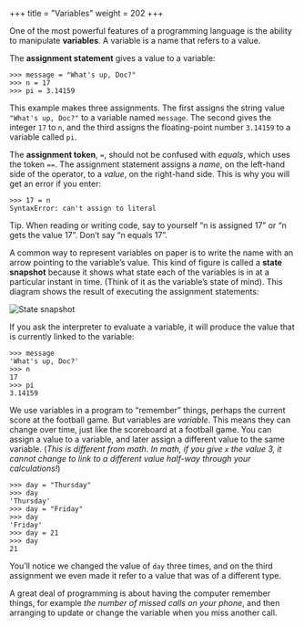 +++
title = "Variables"
weight = 202
+++

One of the most powerful features of a programming language is the ability to
manipulate **variables**. A variable is a name that refers to a value.

The **assignment statement** gives a value to a variable:

```
>>> message = "What's up, Doc?"
>>> n = 17
>>> pi = 3.14159
```

This example makes three assignments. The first assigns the string value ```"What's up, Doc?"``` to a variable named ```message```. The second gives the integer
```17``` to ```n```, and the third assigns the floating-point number ```3.14159``` to
a variable called ```pi```.

The **assignment token**, ```=```, should not be confused with *equals*, which uses
the token ```==```.  The assignment statement assigns a *name*, on the
left-hand side of the operator, to a *value*, on the right-hand side.
This is why you will get an error if you enter:

```
>>> 17 = n
SyntaxError: can't assign to literal
```

Tip. When reading or writing code, say to yourself &#8220;n is assigned 17&#8221;
or &#8220;n gets the value 17&#8221;.  Don&#8217;t say &#8220;n equals 17&#8221;.

A common way to represent variables on paper is to write the name with an arrow
pointing to the variable&#8217;s value. This kind of figure is called a **state
snapshot** because it shows what state each of the variables is in at a particular
instant in time.  (Think of it as the variable&#8217;s state of mind).
This diagram shows the result of executing the assignment statements:

<img alt="State snapshot" src="/pythonbook/images/state.png" />

If you ask the interpreter to evaluate a variable, it will produce the value that is currently
linked to the variable:

```
>>> message
'What's up, Doc?'
>>> n
17
>>> pi
3.14159
```

We use variables in a program to &#8220;remember&#8221; things, perhaps the current score at the football game.
But variables are *variable*. This means they can change over time, just like the scoreboard at a football game.
You can assign a value to a variable, and later assign a different value to the same variable.
(*This is different from math. In math, if you give `x` the value 3, it
cannot change to link to a different value half-way through your calculations!*)

```
>>> day = "Thursday"
>>> day
'Thursday'
>>> day = "Friday"
>>> day
'Friday'
>>> day = 21
>>> day
21
```

You&#8217;ll notice we changed the value of ```day``` three times, and on the third assignment we even
made it refer to a value that was of a different type.

A great deal of programming is about having the computer remember things, for example *the number of missed calls on your phone*,
and then arranging to update or change the variable when you miss another call.
